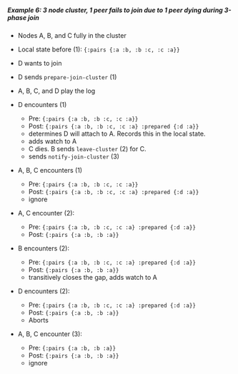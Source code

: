 ##### Example 6: 3 node cluster, 1 peer fails to join due to 1 peer dying during 3-phase join

- Nodes A, B, and C fully in the cluster                              
- Local state before (1): `{:pairs {:a :b, :b :c, :c :a}}`

- D wants to join
- D sends `prepare-join-cluster` (1)

- A, B, C, and D play the log

- D encounters (1)
  - Pre: `{:pairs {:a :b, :b :c, :c :a}}`
  - Post: `{:pairs {:a :b, :b :c, :c :a} :prepared {:d :a}}`
  - determines D will attach to A. Records this in the local state.
  - adds watch to A
  - C dies. B sends `leave-cluster` (2) for C.
  - sends `notify-join-cluster` (3)

- A, B, C encounters (1)
  - Pre: `{:pairs {:a :b, :b :c, :c :a}}`
  - Post: `{:pairs {:a :b, :b :c, :c :a} :prepared {:d :a}}`
  - ignore

- A, C encounter (2):
  - Pre: `{:pairs {:a :b, :b :c, :c :a} :prepared {:d :a}}`
  - Post: `{:pairs {:a :b, :b :a}}`

- B encounters (2):
  - Pre: `{:pairs {:a :b, :b :c, :c :a} :prepared {:d :a}}`
  - Post: `{:pairs {:a :b, :b :a}}`
  - transitively closes the gap, adds watch to A

- D encounters (2):
  - Pre: `{:pairs {:a :b, :b :c, :c :a} :prepared {:d :a}}`
  - Post: `{:pairs {:a :b, :b :a}}`
  - Aborts

- A, B, C encounter (3):
  - Pre: `{:pairs {:a :b, :b :a}}`
  - Post: `{:pairs {:a :b, :b :a}}`
  - ignore